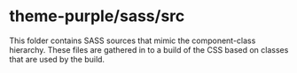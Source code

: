 # theme-purple/sass/src

This folder contains SASS sources that mimic the component-class hierarchy. These files
are gathered in to a build of the CSS based on classes that are used by the build.
